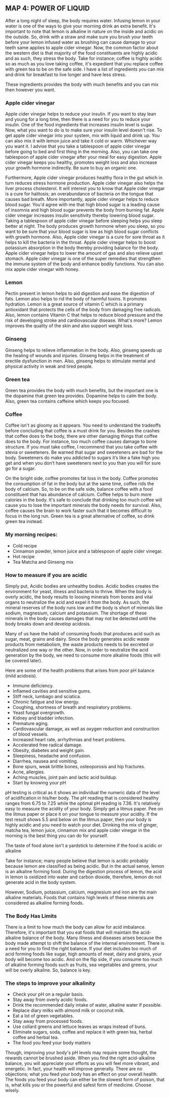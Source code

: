## MAP 4: POWER OF LIQUID

After a long night of sleep, the body requires water. Infusing lemon in your water is one of the ways to give your morning drink an extra benefit. It's important to note that lemon is alkaline in nature on the inside and acidic on the outside. So, drink with a straw and make sure you brush your teeth before your lemon infused water as brushing can cause damage to your teeth same applies to apple cider vinegar. Now, the common factor about the western diet is that majority of the food constituents are highly acidic and as such, they stress the body. Take for instance; coffee is highly acidic so as much as you love taking coffee, it's expedient that you replace coffee with green tea to be on the safe side. I have a list of ingredients you can mix and drink for breakfast to live longer and have less stress.

These ingredients provides the body with much benefits and you can mix then however you want.

### Apple cider vinegar

Apple cider vinegar helps to reduce your insulin. If you want to stay lean and young for a long time, then there is a need for you to reduce your insulin. One of the food ingredients that increases insulin level is sugar. Now, what you want to do is to make sure your insulin level doesn't rise. To get apple cider vinegar into your system, mix with liquid and drink up. You can also mix it with lemon juice and take it cold or warm. Whichever way you want it. I advise that you take a tablespoon of apple cider vinegar before going to bed and first thing in the morning. Also, you can take one tablespoon of apple cider vinegar after your meal for easy digestion. Apple cider vinegar keeps you healthy, promotes weight loss and also increase your growth hormone indirectly. Be sure to buy an organic one.

Furthermore, Apple cider vinegar produces healthy flora in the gut which in turn reduces stress hormone production. Apple cider vinegar also helps the liver process cholesterol. It will interest you to know that Apple cider vinegar is a cure for halitosis; an overabundance of bacteria on the tongue that causes bad breath. More importantly, apple cider vinegar helps to reduce blood sugar. You'd agree with me that high blood sugar is a leading cause of insomnia and high blood sugar prevents the body from burning fat. Apple cider vinegar increases insulin sensitivity thereby lowering blood sugar. Taking a tablespoon of apple cider vinegar before sleeping helps you sleep better at night. The body produces growth hormone when you sleep, so you want to be sure that your blood sugar is low as high blood sugar conflicts with growth hormone. Also, Apple cider vinegar is a cure for sore throat as it helps to kill the bacteria in the throat. Apple cider vinegar helps to boost potassium absorption in the body thereby providing balance for the body. Apple cider vinegar helps to lower the amount of gas and also relieve upset stomach. Apple cider vinegar is one of the super remedies that strengthen the immune system of the body and enhance bodily functions. You can also mix apple cider vinegar with honey.

### Lemon

Pectin present in lemon helps to aid digestion and ease the digestion of fats. Lemon also helps to rid the body of harmful toxins. It promotes hydration. Lemon is a great source of vitamin C which is a primary antioxidant that protects the cells of the body from damaging free radicals. Also, lemon contains Vitamin C that helps to reduce blood pressure and the risk of developing stroke and cardiovascular disease. What's more? Lemon improves the quality of the skin and also support weight loss.

### Ginseng

Ginseng helps to relieve inflammation in the body. Also, ginseng speeds up the healing of wounds and injuries. Ginseng helps in the treatment of erectile dysfunction in men. Also, ginseng helps to stimulate mental and physical activity in weak and tired people.


### Green tea

Green tea provides the body with much benefits, but the important one is the dopamine that green tea provides. Dopamine helps to calm the body. Also, green tea contains caffeine which keeps you focused.

### Coffee

Coffee isn't as gloomy as it appears. You need to understand the tradeoffs before concluding that coffee is a must drink for you. Besides the crashes that coffee does to the body, there are other damaging things that coffee does to the body. For instance, too much coffee causes damage to bone structure. If you must take coffee, I recommend that you take coffee with stevia or sweeteners. Be warned that sugar and sweeteners are bad for the body. Sweeteners do make you addicted to sugars it’s like a fake high you get and when you don’t have sweeteners next to you than you will for sure go for a sugar.

On the bright side, coffee promotes fat loss in the body. Coffee promotes the consumption of fat in the body but at the same time, coffee rids the body of calcium. So, to be on the safe side, balance coffee with a food constituent that has abundance of calcium. Coffee helps to burn more calories in the body. It's safe to conclude that drinking too much coffee will cause you to lose the important minerals the body needs for survival. Also, coffee causes the brain to work faster such that it becomes difficult to focus in the long run. Green tea is a great alternative of coffee, so drink green tea instead.

### My morning recipes:

* Cold recipe
* Cinnamon powder, lemon juice and a tablespoon of apple cider vinegar.
* Hot recipe
* Tea Matcha and Ginseng mix


### How to measure if you are acidic

Simply put, Acidic bodies are unhealthy bodies. Acidic bodies creates the environment for yeast, illness and bacteria to thrive. When the body is overly acidic, the body results to loosing minerals from bones and vital organs to neutralize the acid and expel it from the body. As such, the mineral reserves of the body runs low and the body is short of minerals like sodium, magnesium, calcium and potassium. The shortage of these minerals in the body causes damages that may not be detected until the body breaks down and develop acidosis.

Many of us have the habit of consuming foods that produces acid such as sugar, meat, grains and dairy. Since the body generates acidic waste products from metabolism, the waste products needs to be excreted or neutralized one way or the other. Now, in order to neutralize the acid generation by the body, we need to consume more alkaline foods (this will be covered later).

Here are some of the health problems that arises from poor pH balance (mild acidosis).

* Immune deficiency.
* Inflamed cavities and sensitive gums.
* Stiff neck, lumbago and sciatica.
* Chronic fatigue and low energy.
* Coughing, shortness of breath and respiratory problems.
* Yeast fungal overgrowth.
* Kidney and bladder infection.
* Premature aging.
* Cardiovascular damage, as well as oxygen reduction and construction of blood vessels.
* Increased heart rate, arrhythmias and heart problems.
* Accelerated free radical damage.
* Obesity, diabetes and weight gain.
* Sleepiness, headache and confusion.
* Diarrhea, nausea and vomiting.
* Bone spurs, weak brittle bones, osteoporosis and hip fractures.
* Acne, allergies.
* Aching muscles, joint pain and lactic acid buildup.
* Start by knowing your pH

pH testing is critical as it shows an individual the numeric data of the level of acidification in his/her body. The pH reading that is considered healthy ranges from 6.75 to 7.25 while the optimal pH reading is 7.36. It's relatively easy to measure the acidity of your body. Simply get a litmus paper. Pee on the litmus paper or place it on your tongue to measure your acidity. If the test result shows 5.5 and below on the litmus paper, then your body is highly acidic and you need to watch your diet. Drinking the mix of ginger, matcha tea, lemon juice, cinnamon mix and apple cider vinegar in the morning is the best thing you can do for yourself.

The taste of food alone isn't a yardstick to determine if the food is acidic or alkaline

Take for instance; many people believe that lemon is acidic probably because lemon are classified as being acidic. But in the actual sense, lemon is an alkaline forming food. During the digestion process of lemon, the acid in lemon is oxidized into water and carbon dioxide, therefore, lemon do not generate acid in the body system.

However, Sodium, potassium, calcium, magnesium and iron are the main alkaline materials. Foods that contains high levels of these minerals are considered as alkaline forming foods.

### The Body Has Limits

There is a limit to how much the body can allow for acid imbalance. Therefore, it's important that you eat foods that will maintain the acid-alkaline balance of the body. Many illness and diseases arises because the body made attempt to shift the balance of the internal environment. There is a need for you to find the right balance. If your diet includes too much of acid forming foods like sugar, high amounts of meat, dairy and grains, your body will become too acidic. And on the flip side, if you consume too much of alkaline forming foods such as fruits, sea vegetables and greens, your will be overly alkaline. So, balance is key.

### The steps to improve your alkalinity

* Check your pH on a regular basis.
* Stay away from overly acidic foods.
* Drink the recommended daily intake of water, alkaline water if possible.
* Replace diary milks with almond milk or coconut milk.
* Eat a lot of green vegetables.
* Stay away from processed foods.
* Use collard greens and lettuce leaves as wraps instead of buns.
* Eliminate sugars, soda, coffee and replace it with green tea, herbal coffee and herbal tea.
* The food you feed your body matters

Though, improving your body's pH levels may require some thought, the rewards cannot be brushed aside. When you find the right acid-alkaline balance, you will appreciate your efforts as you will feel more vibrant, and energetic. In fact, your health will improve generally. There are no objections; what you feed your body has an effect on your overall health. The foods you feed your body can either be the slowest form of poison, that is, what kills you or the powerful and safest form of medicine. Choose wisely.